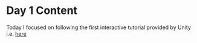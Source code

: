 # Day 1 Content

Today I focused on following the first interactive tutorial provided by Unity i.e. [here](https://unity3d.com/learn/tutorials/projects/interactive-tutorials/play-edit-mode?playlist=49382)
